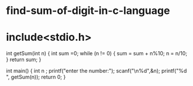 # find-sum-of-digit-in-c-language
 # include<stdio.h>
int getSum(int n)
{
   int sum =0;
   while (n != 0)
   {
       sum = sum + n%10;
       n = n/10;
   }
   return sum;
}

int main()
{
  int n ;
  printf("enter the number:");
  scanf("\n%d",&n);
  printf("%d ", getSum(n));
  return 0;
}
